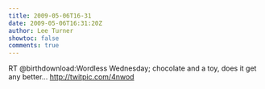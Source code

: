 ```yaml
---
title: 2009-05-06T16-31
date: 2009-05-06T16:31:20Z
author: Lee Turner
showtoc: false
comments: true
---
```


RT @birthdownload:Wordless Wednesday; chocolate and a toy, does it get any better... http://twitpic.com/4nwod

